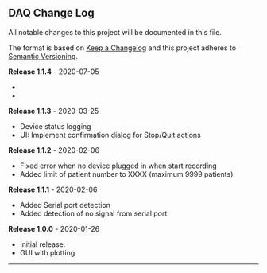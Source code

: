 ## DAQ Change Log

All notable changes to this project will be documented in this file.

The format is based on [Keep a Changelog][link-keep-changelog] and this project
adheres to [Semantic Versioning][link-semver].

**Release 1.1.4** - 2020-07-05

- 
- 

**Release 1.1.3** - 2020-03-25

- Device status logging
- UI: Implement confirmation dialog for Stop/Quit actions

**Release 1.1.2** - 2020-02-06

- Fixed error when no device plugged in when start recording
- Added limit of patient number to XXXX (maximum 9999 patients)

**Release 1.1.1** - 2020-02-06

- Added Serial port detection
- Added detection of no signal from serial port


**Release 1.0.0** - 2020-01-26

- Initial release.
- GUI with plotting


---

[link-keep-changelog]: http://keepachangelog.com/en/1.0.0/
[link-semver]: http://semver.org/spec/v2.0.0.html
